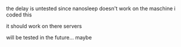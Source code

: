 the delay is untested since nanosleep doesn't work on the maschine i coded this

it should work on there servers

will be tested in the future... maybe
